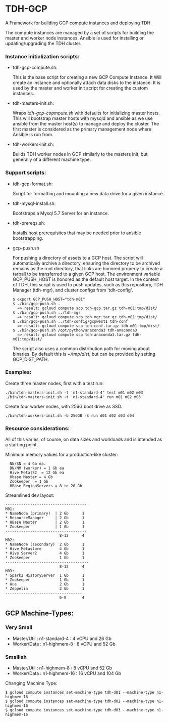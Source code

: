 TDH-GCP 
=========

A Framework for building GCP compute instances and deploying TDH.

The compute instances are managed by a set of scripts for building the master 
and worker node instances. Ansible is used for installing or updating/upgrading 
the TDH cluster.

### Instance initialization scripts:

* tdh-gcp-compute.sh:
  
  This is the base script for creating a new GCP Compute Instance. It Will 
create an instance and optionally attach data disks to the instance. It is 
used by the master and worker init script for creating the custom instances.

* tdh-masters-init.sh:
  
  Wraps *tdh-gcp-copmpute.sh* with defaults for initializing master hosts.
This will bootstrap master hosts with mysqld and ansible as we use ansible
from the master host(s) to manage and deploy the cluster. The first master 
is considered as the primary management node where Ansible is run from.

* tdh-workers-init.sh:  
  
  Builds TDH worker nodes in GCP similarly to the masters init, but generally 
 of a different machine type.


### Support scripts:

* tdh-gcp-format.sh: 
  
  Script for formatting and mounting a new data drive for a given instance.

* tdh-mysql-install.sh: 
  
  Bootstraps a Mysql 5.7 Server for an instance.

* tdh-prereqs.sh:
  
  Installs host prerequisites that may be needed prior to ansible bootstrapping.

* gcp-push.sh

   For pushing a directory of assets to a GCP host. The script will automatically 
   archive a directory, ensuring the directory to be archived remains as the root
   directory, that links are honored properly to create a tarball to be transferred
   to a given GCP host. The environment variable GCP_PUSH_HOST is honored as the 
   default host target. In the context of TDH, this script is used to push updates, 
   such as this repository, TDH Manager (tdh-mgr), and cluster configs from 'tdh-config'.
   ```
   $ export GCP_PUSH_HOST="tdh-m01"
   $ ./bin/gcp-push.sh .
     => result: gcloud compute scp tdh-gcp.tar.gz tdh-m01:tmp/dist/
   $ ./bin/gcp-push.sh ../tdh-mgr
     => result: gcloud compute scp tdh-mgr.tar.gz tdh-m01:tmp/dist/
   $ ./bin/gcp-push.sh ../tdh-config/gcpwest1 tdh-conf
     => result: gcloud compute scp tdh-conf.tar.gz tdh-m01:tmp/dist/
   $ ./bin/gcp-push.sh /opt/python/anaconda3 tdh-anaconda3
     => result: gcloud compute scp tdh-anaconda3.tar.gz tdh-m01:tmp/dist/
   ```
  The script also uses a common distribution path for moving about binaries. By default 
  this is *~/tmp/dist*, but can be provided by setting GCP_DIST_PATH.


### Examples:

Create three master nodes, first with a test run:
```
./bin/tdh-masters-init.sh -t 'n1-standard-4' test m01 m02 m03
./bin/tdh-masters-init.sh -t 'n1-standard-4' run m01 m02 m03
```

Create four worker nodes, with 256G boot drive as SSD.
```
./bin/tdh-workers-init.sh -b 256GB -S run d01 d02 d03 d04
```

### Resource considerations:

All of this varies, of course, on data sizes and workloads and 
is intended as a starting point.

Minimum memory values for a production-like cluster:
```
  NN/SN = 4 Gb ea.
  DN/NM (worker) = 1 Gb ea 
  Hive Meta|S2  = 12 Gb ea
  Hbase Master = 4 Gb
  Zookeeper  = 1 Gb
  HBase RegionServers = 8 to 20 Gb
```

Streamlined dev layout:
```
------------------------------------
M01:
* NameNode (primary)  | 2 Gb      1
* ResourceManager     | 2 Gb      1
* HBase Master        | 2 Gb      1
* Zookeeper           | 1 Gb      1
------------------------------------
                        8-12      4
M02:
* NameNode (secondary)  2 Gb      1
* Hive Metastore        4 Gb      1
* Hive Server2          4 Gb      1
* Zookeeper             1 Gb      1
-------------------------------------
                        8-12      4
M03:
* Spark2 HistoryServer  1 Gb      1
* Zookeeper             1 Gb      1
* Hue                   2 Gb      1
* Zeppelin              2 Gb      1
----------------------------------
                        6-8       4

```

## GCP Machine-Types:

### Very Small
- Master/Util   :  n1-standard-4  :  4 vCPU and 26 Gb 
- Worker/Data   :  n1-highmem-8   :  8 vCPU and 52 Gb  

### Smallish
- Master/Util   :  n1-highmem-8  :  8 vCPU and 52 Gb
- Worker/Data   :  n1-highmem-16  :  16 vCPU and 104 Gb

 
Changing Machine Type:
```
$ gcloud compute instances set-machine-type tdh-d01 --machine-type n1-highmem-16
$ gcloud compute instances set-machine-type tdh-d02 --machine-type n1-highmem-16
$ gcloud compute instances set-machine-type tdh-d03 --machine-type n1-highmem-16
```

